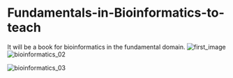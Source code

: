 # Fundamentals-in-Bioinformatics-to-teach
It will be a book for bioinformatics in the fundamental domain. 
![first_image](https://user-images.githubusercontent.com/66325392/209438024-dc14a511-6004-48d7-ad9b-878a86afca20.jpg)
![bioinformatics_02](https://user-images.githubusercontent.com/66325392/209518955-c4c64bc8-542a-422f-baba-795956d6b480.jpg)

![bioinformatics_03](https://user-images.githubusercontent.com/66325392/209795168-1b466dc7-e7f8-4e4e-a94a-98e0b653ae29.jpg)
